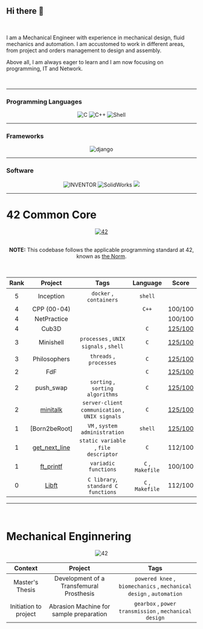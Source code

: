 ## Hi there 👋
</br>

I am a Mechanical Engineer with experience in mechanical design, fluid mechanics and automation. I am accustomed to work in different areas, from project and orders management to design and assembly.

Above all, I am always eager to learn and I am now focusing on programming, IT and Network.

</br>

___
### Programming Languages
<div align="center">
    <img src="https://img.shields.io/badge/c-0D1117.svg?style=for-the-badge&logo=c&logoColor=3893F5" alt="C"/>
    <img src="https://img.shields.io/badge/c%2B%2B-0D1117.svg?style=for-the-badge&logo=c%2B%2B&logoColor=3893F5" alt="C++"/>
    <img src="https://img.shields.io/badge/shell-0D1117.svg?style=for-the-badge&logo=gnu-bash&logoColor=3893F5" alt="Shell"/>
</div>

___
### Frameworks
<div align="center">
    <img src="https://img.shields.io/badge/django-0D1117.svg?style=for-the-badge&logo=django&logoColor=3893F5" alt="django"/>
</div>

___
### Software
<div align="center">
    <img src="https://img.shields.io/badge/Inventor-0D1117.svg?style=for-the-badge&logo=autodesk&logoColor=3893F5" alt="INVENTOR"/>
    <img src="https://img.shields.io/badge/Solidworks-0D1117.svg?style=for-the-badge&logo=dassaultsystemes&logoColor=3893F5" alt="SolidWorks"/>
    <img src="https://img.shields.io/badge/docker-0D1117.svg?style=for-the-badge&logo=docker&logoColor=3893F5 alt="docker"/>
</div>
    
___
# 42 Common Core


<div align="center">
<a href="https://42.fr/en/the-program/software-engineer-degree/">
    <img src="https://img.shields.io/badge/42%20School-Common%20Core%20curriculum-%2315bbbb" alt="42"/>
</a>
</div>
</br>
<div align="center">
    <p><strong>NOTE:</strong> This codebase follows the applicable programming standard at 42, known as 
    <a href="https://github.com/teresa-chow/42-common-core/blob/main/en_norm_v4_2023.pdf">the Norm</a>.</p>
</div>

</br>
<div align="center">
    
Rank | Project | Tags | Language | Score 
:--:|:--:|:--:|:--:|:--:
5 | Inception | `docker` , `containers` | `shell` | 
4 | CPP (00-04) | | `C++`| 100/100
4 | NetPractice | | | 100/100
4 | Cub3D | | `C` | [125/100](https://img.shields.io/badge/100-111111?style=for-the-badge&label=125&labelColor=7CFC00&color=grey)
3 | Minishell | `processes` , `UNIX signals` , `shell` | `C` | [125/100](https://img.shields.io/badge/100-111111?style=for-the-badge&label=125&labelColor=7CFC00&color=grey)
3 | Philosophers | `threads` , `processes` | `C` | [125/100](https://img.shields.io/badge/100-111111?style=for-the-badge&label=125&labelColor=7CFC00&color=grey)
2 | FdF | | `C` |[125/100](https://img.shields.io/badge/100-111111?style=for-the-badge&label=125&labelColor=7CFC00&color=grey)
2 | push_swap | `sorting` , `sorting algorithms` | `C` |[125/100](https://img.shields.io/badge/100-111111?style=for-the-badge&label=125&labelColor=7CFC00&color=grey)
2 | [minitalk]() | `server-client communication` , `UNIX signals` | `C` |[125/100](https://img.shields.io/badge/100-111111?style=for-the-badge&label=125&labelColor=7CFC00&color=grey)
1 | [Born2beRoot] | `VM` , `system administration` | `shell` |[125/100](https://img.shields.io/badge/100-111111?style=for-the-badge&label=125&labelColor=7CFC00&color=grey)
1 | [get_next_line]() | `static variable` , `file descriptor` | `C` | 112/100 
1 | [ft_printf]() | `variadic functions` | `C` , `Makefile` | 100/100 
0 | [Libft]() | `C library`, `standard C functions` | `C` , `Makefile` | 112/100 |

</div>

___

</br>

# Mechanical Enginnering

<div align="center">
<a>
    <img src="https://img.shields.io/badge/FEUP-Mechanical%20Enginnering-%2315bbbb" alt="42"/>
</a>

Context | Project | Tags 
:--:|:--:|:--:
Master's Thesis | Development of a Transfemural Prosthesis | `powered knee` , `biomechanics` , `mechanical design` , `automation` 
Initiation to project | Abrasion Machine for sample preparation | `gearbox` , `power transmission` , `mechanical design`
